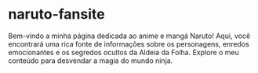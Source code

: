 # naruto-fansite
Bem-vindo a minha página dedicada ao anime e mangá Naruto! Aqui, você encontrará uma rica fonte de informações sobre os personagens, enredos emocionantes e os segredos ocultos da Aldeia da Folha. Explore o meu conteúdo para desvendar a magia do mundo ninja.
